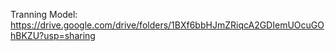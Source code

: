 Tranning Model:
https://drive.google.com/drive/folders/1BXf6bbHJmZRiqcA2GDIemUOcuGOhBKZU?usp=sharing

